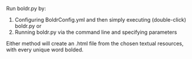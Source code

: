 Run boldr.py by:
1. Configuring BoldrConfig.yml and then simply executing (double-click) boldr.py
or
2. Running boldr.py via the command line and specifying parameters

Either method will create an .html file from the chosen textual resources, with every unique word bolded.

